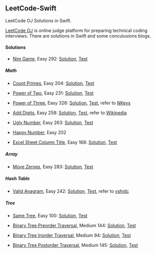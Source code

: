 ## LeetCode-Swift

LeetCode OJ Solutions in Swift.

[LeetCode OJ]([www.leetcode.com]) is online judge platform for preparing technical coding interviews. There are solutions in Swift and some conculusions blogs.

#### Solutions

- [Nim Game](https://leetcode.com/problems/nim-game/), Easy 292: [Solution](./LeetCode-Swift/LeetCode-Swift/Solution/Easy/NimGame_E292.swift), [Test](./LeetCode-Swift/LeetCode-SwiftTests/Easy/NimGame_E292_Test.swift)

##### Math

- [Count Primes](https://leetcode.com/problems/count-primes/), Easy 204: [Solution](./LeetCode-Swift/LeetCode-Swift/Solution/Easy/CountPrimes_E204.swift), [Test](./LeetCode-Swift/LeetCode-SwiftTests/Easy/CountPrimes_E204_Test.swift)

- [Power of Two](https://leetcode.com/problems/power-of-two/), Easy 231: [Solution](./LeetCode-Swift/LeetCode-Swift/Solution/Easy/PowerOfTwo_E231.swift), [Test](./LeetCode-Swift/LeetCode-SwiftTests/Easy/PowerOfTwo_E231_Test.swift)

- [Power of Three](https://leetcode.com/problems/power-of-three/), Easy 326: [Solution](./LeetCode-Swift/LeetCode-Swift/Solution/Easy/PowerOfThree_E326.swift), [Test](./LeetCode-Swift/LeetCode-SwiftTests/Easy/PowerOfThree_E326_Test.swift), refer to [NKeys](https://leetcode.com/discuss/84164/1-line-java-solution-without-loop-recursion)

- [Add Digits](https://leetcode.com/problems/add-digits/), Easy 258:  [Solution](./LeetCode-Swift/LeetCode-Swift/Solution/Easy/AddDigits_E258.swift), [Test](./LeetCode-Swift/LeetCode-SwiftTests/Easy/AddDigits_E258_Test.swift), refer to [Wikipedia](https://en.wikipedia.org/wiki/Digital_root)

- [Ugly Number](https://leetcode.com/problems/ugly-number/), Easy 263: [Solution](./LeetCode-Swift/LeetCode-Swift/Solution/Easy/UglyNumber_E263.swift), [Test](./LeetCode-Swift/LeetCode-SwiftTests/Easy/UglyNumber_E263_Test.swift)

- [Happy Number](https://leetcode.com/problems/happy-number/), Easy 202

- [Excel Sheet Column Title](https://leetcode.com/problems/excel-sheet-column-title/), Easy 168: [Solution](./LeetCode-Swift/LeetCode-Swift/Solution/Easy/ExcelSheetColumnTitle_E168.swift), [Test](./LeetCode-Swift/LeetCode-SwiftTests/Easy/ExcelSheetColumnTitle_E168_Test.swift)

##### Array

- [Move Zeroes](https://leetcode.com/problems/move-zeroes/), Easy 283: [Solution](./LeetCode-Swift/LeetCode-Swift/Solution/Easy/MoveZeroes_E283.swift), [Test](./LeetCode-Swift/LeetCode-SwiftTests/Easy/MoveZeroes_E283_Test.swift)

##### Hash Table

- [Valid Anagram](https://leetcode.com/problems/valid-anagram/), Easy 242: [Solution](./LeetCode-Swift/LeetCode-Swift/Solution/Easy/ValidAnagram_E242.swift), [Test](./LeetCode-Swift/LeetCode-SwiftTests/Easy/ValidAnagram_E242_Test.swift), refer to [vshidc](https://leetcode.com/discuss/78459/9ms-java-solution)

##### Tree

- [Same Tree](https://leetcode.com/problems/same-tree/), Easy 100: [Solution](./LeetCode-Swift/LeetCode-Swift/Solution/Easy/SameTree_E100.swift), [Test](./LeetCode-Swift/LeetCode-SwiftTests/Easy/SameTree_E100_Test.swift)

- [Binary Tree Preorder Traversal](https://leetcode.com/problems/binary-tree-preorder-traversal/), Medium 144: [Solution](./LeetCode-Swift/LeetCode-Swift/Solution/Medium/BinaryTreePreorderTraversal_M144.swift), [Test](./LeetCode-Swift/LeetCode-SwiftTests/Medium/BinaryTreePreorderTraversal_M144_Test.swift)

- [Binary Tree Inorder Traversal](https://leetcode.com/problems/binary-tree-preorder-traversal/), Medium 94: [Solution](./LeetCode-Swift/LeetCode-Swift/Solution/Medium/BinaryTreeInorderTraversal_M94.swift), [Test](./LeetCode-Swift/LeetCode-SwiftTests/Medium/BinaryTreeInorderTraversal_M94_Test.swift)

- [Binary Tree Postorder Traversal](https://leetcode.com/problems/binary-tree-preorder-traversal/), Medium 145: [Solution](./LeetCode-Swift/LeetCode-Swift/Solution/Medium/BinaryTreePostorderTraversal_M145.swift), [Test](./LeetCode-Swift/LeetCode-SwiftTests/Medium/BinaryTreePostorderTraversal_M145_Test.swift)

